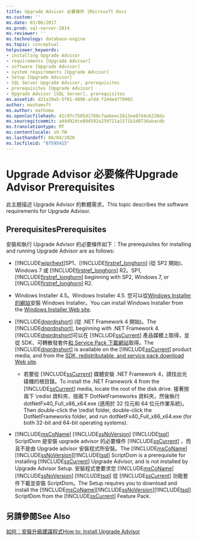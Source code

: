 ```yaml
---
title: Upgrade Advisor 必要條件 |Microsoft Docs
ms.custom: ''
ms.date: 03/06/2017
ms.prod: sql-server-2014
ms.reviewer: ''
ms.technology: database-engine
ms.topic: conceptual
helpviewer_keywords:
- installing Upgrade Advisor
- requirements [Upgrade Advisor]
- software [Upgrade Advisor]
- system requirements [Upgrade Advisor]
- Setup [Upgrade Advisor]
- SQL Server Upgrade Advisor, prerequisites
- prerequisites [Upgrade Advisor]
- Upgrade Advisor [SQL Server], prerequisites
ms.assetid: d21a39e5-5f81-4096-a7dd-f244e4779992
author: mashamsft
ms.author: mathoma
ms.openlocfilehash: 41c97cf585d1768c7aebeec2613ee8744cb220da
ms.sourcegitcommit: ad4d92dce894592a259721a1571b1d8736abacdb
ms.translationtype: MT
ms.contentlocale: zh-TW
ms.lasthandoff: 08/04/2020
ms.locfileid: "87595415"
---
```

# <a name="upgrade-advisor-prerequisites"></a><span data-ttu-id="75064-102">Upgrade Advisor 必要條件</span><span class="sxs-lookup"><span data-stu-id="75064-102">Upgrade Advisor Prerequisites</span></span>
  <span data-ttu-id="75064-103">此主題描述 Upgrade Advisor 的軟體需求。</span><span class="sxs-lookup"><span data-stu-id="75064-103">This topic describes the software requirements for Upgrade Advisor.</span></span>  
  
## <a name="prerequisites"></a><span data-ttu-id="75064-104">Prerequisites</span><span class="sxs-lookup"><span data-stu-id="75064-104">Prerequisites</span></span>  
 <span data-ttu-id="75064-105">安裝和執行 Upgrade Advisor 的必要條件如下：</span><span class="sxs-lookup"><span data-stu-id="75064-105">The prerequisites for installing and running Upgrade Advisor are as follows:</span></span>  
  
-   [!INCLUDE[wiprlhext](../../includes/wiprlhext-md.md)]<span data-ttu-id="75064-106">SP1、[!INCLUDE[firstref_longhorn](../../includes/firstref-longhorn-md.md)] (從 SP2 開始)、Windows 7 或 [!INCLUDE[firstref_longhorn](../../includes/firstref-longhorn-md.md)] R2。</span><span class="sxs-lookup"><span data-stu-id="75064-106">SP1, [!INCLUDE[firstref_longhorn](../../includes/firstref-longhorn-md.md)] beginning with SP2, Windows 7, or [!INCLUDE[firstref_longhorn](../../includes/firstref-longhorn-md.md)] R2.</span></span>  
  
-   <span data-ttu-id="75064-107">Windows Installer 4.5。</span><span class="sxs-lookup"><span data-stu-id="75064-107">Windows Installer 4.5.</span></span> <span data-ttu-id="75064-108">您可以從[Windows Installer 的網站](https://www.microsoft.com/download/details.aspx?id=8483)安裝 Windows Installer。</span><span class="sxs-lookup"><span data-stu-id="75064-108">You can install Windows Installer from the [Windows Installer Web site](https://www.microsoft.com/download/details.aspx?id=8483).</span></span>  
  
-   <span data-ttu-id="75064-109">[!INCLUDE[dnprdnshort](../../includes/dnprdnshort-md.md)] (從 .NET Framework 4 開始)。</span><span class="sxs-lookup"><span data-stu-id="75064-109">The [!INCLUDE[dnprdnshort](../../includes/dnprdnshort-md.md)], beginning with .NET Framework 4.</span></span> <span data-ttu-id="75064-110">[!INCLUDE[dnprdnshort](../../includes/dnprdnshort-md.md)]可以在 [!INCLUDE[ssCurrent](../../includes/sscurrent-md.md)] 產品媒體上取得，並從 SDK、可轉散發套件[和 Service Pack 下載網站](https://go.microsoft.com/fwlink/?LinkId=48882)取得。</span><span class="sxs-lookup"><span data-stu-id="75064-110">The [!INCLUDE[dnprdnshort](../../includes/dnprdnshort-md.md)] is available on the [!INCLUDE[ssCurrent](../../includes/sscurrent-md.md)] product media, and from the [SDK, redistributable, and service pack download Web site](https://go.microsoft.com/fwlink/?LinkId=48882).</span></span>  
  
    -   <span data-ttu-id="75064-111">若要從 [!INCLUDE[ssCurrent](../../includes/sscurrent-md.md)] 媒體安裝 .NET Framework 4，請找出光碟機的根目錄。</span><span class="sxs-lookup"><span data-stu-id="75064-111">To install the .NET Framework 4 from the [!INCLUDE[ssCurrent](../../includes/sscurrent-md.md)] media, locate the root of the disk drive.</span></span> <span data-ttu-id="75064-112">接著按兩下 \redist 資料夾、按兩下 DotNetFrameworks 資料夾，然後執行 dotNetFx40_Full_x86_x64.exe (適用於 32 位元和 64 位元作業系統)。</span><span class="sxs-lookup"><span data-stu-id="75064-112">Then double-click the \redist folder, double-click the DotNetFrameworks folder, and run dotNetFx40_Full_x86_x64.exe (for both 32-bit and 64-bit operating systems).</span></span>  
  
-   <span data-ttu-id="75064-113">[!INCLUDE[msCoName](../../includes/msconame-md.md)] [!INCLUDE[ssNoVersion](../../includes/ssnoversion-md.md)] [!INCLUDE[tsql](../../includes/tsql-md.md)] ScriptDom 是安裝 upgrade advisor 的必要條件 [!INCLUDE[ssCurrent](../../includes/sscurrent-md.md)] ，而且不是由 Upgrade advisor 安裝程式所安裝。</span><span class="sxs-lookup"><span data-stu-id="75064-113">The [!INCLUDE[msCoName](../../includes/msconame-md.md)][!INCLUDE[ssNoVersion](../../includes/ssnoversion-md.md)][!INCLUDE[tsql](../../includes/tsql-md.md)] ScriptDom is a prerequisite for installing [!INCLUDE[ssCurrent](../../includes/sscurrent-md.md)] Upgrade Advisor, and is not installed by Upgrade Advisor Setup.</span></span> <span data-ttu-id="75064-114">安裝程式會要求您 [!INCLUDE[msCoName](../../includes/msconame-md.md)] [!INCLUDE[ssNoVersion](../../includes/ssnoversion-md.md)] [!INCLUDE[tsql](../../includes/tsql-md.md)] 從 [!INCLUDE[ssCurrent](../../includes/sscurrent-md.md)] 功能套件下載並安裝 ScriptDom。</span><span class="sxs-lookup"><span data-stu-id="75064-114">The Setup requires you to download and install the [!INCLUDE[msCoName](../../includes/msconame-md.md)][!INCLUDE[ssNoVersion](../../includes/ssnoversion-md.md)][!INCLUDE[tsql](../../includes/tsql-md.md)] ScriptDom from the [!INCLUDE[ssCurrent](../../includes/sscurrent-md.md)] Feature Pack.</span></span>  
  
## <a name="see-also"></a><span data-ttu-id="75064-115">另請參閱</span><span class="sxs-lookup"><span data-stu-id="75064-115">See Also</span></span>  
 [<span data-ttu-id="75064-116">如何：安裝升級建議程式</span><span class="sxs-lookup"><span data-stu-id="75064-116">How to: Install Upgrade Advisor</span></span>](../../../2014/sql-server/install/how-to-install-upgrade-advisor.md)  
  
  
